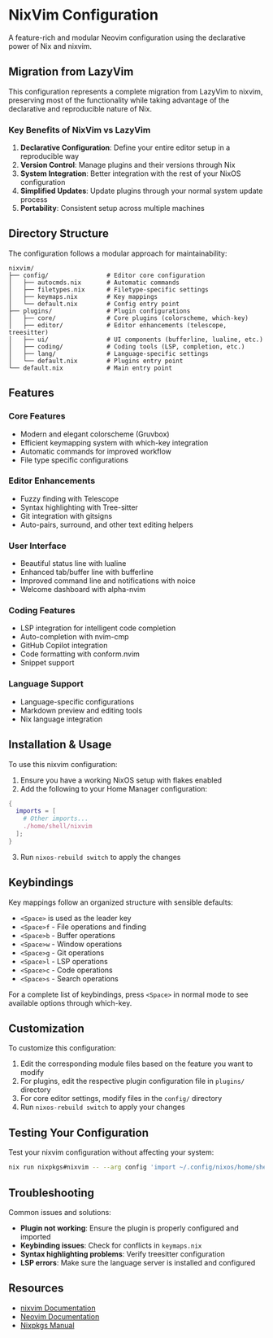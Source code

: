 # NixVim Configuration

A feature-rich and modular Neovim configuration using the declarative power of Nix and nixvim.

## Migration from LazyVim

This configuration represents a complete migration from LazyVim to nixvim, preserving most of the functionality while taking advantage of the declarative and reproducible nature of Nix.

### Key Benefits of NixVim vs LazyVim

1. **Declarative Configuration**: Define your entire editor setup in a reproducible way
2. **Version Control**: Manage plugins and their versions through Nix
3. **System Integration**: Better integration with the rest of your NixOS configuration
4. **Simplified Updates**: Update plugins through your normal system update process
5. **Portability**: Consistent setup across multiple machines

## Directory Structure

The configuration follows a modular approach for maintainability:

```
nixvim/
├── config/                # Editor core configuration
│   ├── autocmds.nix       # Automatic commands
│   ├── filetypes.nix      # Filetype-specific settings
│   ├── keymaps.nix        # Key mappings
│   └── default.nix        # Config entry point
├── plugins/               # Plugin configurations
│   ├── core/              # Core plugins (colorscheme, which-key)
│   ├── editor/            # Editor enhancements (telescope, treesitter)
│   ├── ui/                # UI components (bufferline, lualine, etc.)
│   ├── coding/            # Coding tools (LSP, completion, etc.)
│   ├── lang/              # Language-specific settings
│   └── default.nix        # Plugins entry point
└── default.nix            # Main entry point
```

## Features

### Core Features

- Modern and elegant colorscheme (Gruvbox)
- Efficient keymapping system with which-key integration
- Automatic commands for improved workflow
- File type specific configurations

### Editor Enhancements

- Fuzzy finding with Telescope
- Syntax highlighting with Tree-sitter
- Git integration with gitsigns
- Auto-pairs, surround, and other text editing helpers

### User Interface

- Beautiful status line with lualine
- Enhanced tab/buffer line with bufferline
- Improved command line and notifications with noice
- Welcome dashboard with alpha-nvim

### Coding Features

- LSP integration for intelligent code completion
- Auto-completion with nvim-cmp
- GitHub Copilot integration
- Code formatting with conform.nvim
- Snippet support

### Language Support

- Language-specific configurations
- Markdown preview and editing tools
- Nix language integration

## Installation & Usage

To use this nixvim configuration:

1. Ensure you have a working NixOS setup with flakes enabled
2. Add the following to your Home Manager configuration:

```nix
{
  imports = [
    # Other imports...
    ./home/shell/nixvim
  ];
}
```

3. Run `nixos-rebuild switch` to apply the changes

## Keybindings

Key mappings follow an organized structure with sensible defaults:

- `<Space>` is used as the leader key
- `<Space>f` - File operations and finding
- `<Space>b` - Buffer operations
- `<Space>w` - Window operations
- `<Space>g` - Git operations
- `<Space>l` - LSP operations
- `<Space>c` - Code operations
- `<Space>s` - Search operations

For a complete list of keybindings, press `<Space>` in normal mode to see available options through which-key.

## Customization

To customize this configuration:

1. Edit the corresponding module files based on the feature you want to modify
2. For plugins, edit the respective plugin configuration file in `plugins/` directory
3. For core editor settings, modify files in the `config/` directory
4. Run `nixos-rebuild switch` to apply your changes

## Testing Your Configuration

Test your nixvim configuration without affecting your system:

```bash
nix run nixpkgs#nixvim -- --arg config 'import ~/.config/nixos/home/shell/nixvim'
```

## Troubleshooting

Common issues and solutions:

- **Plugin not working**: Ensure the plugin is properly configured and imported
- **Keybinding issues**: Check for conflicts in `keymaps.nix`
- **Syntax highlighting problems**: Verify treesitter configuration
- **LSP errors**: Make sure the language server is installed and configured

## Resources

- [nixvim Documentation](https://github.com/nix-community/nixvim)
- [Neovim Documentation](https://neovim.io/doc/)
- [Nixpkgs Manual](https://nixos.org/manual/nixpkgs/stable/)